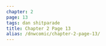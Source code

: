 ```yaml
---
chapter: 2
page: 13
tags: dan shitparade
title: Chapter 2 Page 13
alias: /dnwcomic/chapter-2-page-13/
---
```


